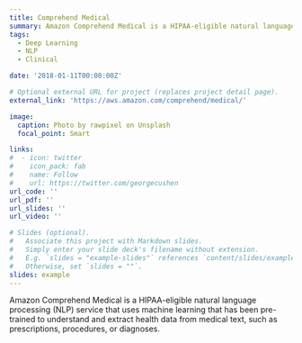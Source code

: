 ```yaml
---
title: Comprehend Medical
summary: Amazon Comprehend Medical is a HIPAA-eligible natural language processing (NLP) service that uses machine learning that has been pre-trained to understand and extract health data from medical text, such as prescriptions, procedures, or diagnoses.
tags:
  - Deep Learning
  - NLP
  - Clinical

date: '2018-01-11T00:00:00Z'

# Optional external URL for project (replaces project detail page).
external_link: 'https://aws.amazon.com/comprehend/medical/'

image:
  caption: Photo by rawpixel on Unsplash
  focal_point: Smart

links:
#  - icon: twitter
#    icon_pack: fab
#    name: Follow
#    url: https://twitter.com/georgecushen
url_code: ''
url_pdf: ''
url_slides: ''
url_video: ''

# Slides (optional).
#   Associate this project with Markdown slides.
#   Simply enter your slide deck's filename without extension.
#   E.g. `slides = "example-slides"` references `content/slides/example-slides.md`.
#   Otherwise, set `slides = ""`.
slides: example
---
```


Amazon Comprehend Medical is a HIPAA-eligible natural language processing (NLP) service that uses machine learning that 
has been pre-trained to understand and extract health data from medical text, such as prescriptions, procedures, or diagnoses.
